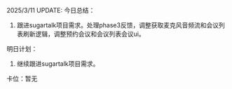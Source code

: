2025/3/11 UPDATE:
今日总结：
1. 跟进sugartalk项目需求。处理phase3反馈，调整获取麦克风音频流和会议列表刷新逻辑，调整预约会议和会议列表会议ui。

明日计划：
1. 继续跟进sugartalk项目需求。

卡位：暂无
